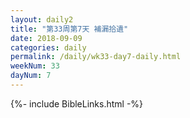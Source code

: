```yaml
---
layout: daily2
title: "第33周第7天 補漏拾遺"
date: 2018-09-09
categories: daily
permalink: /daily/wk33-day7-daily.html
weekNum: 33
dayNum: 7
---
```


{%- include BibleLinks.html -%}

